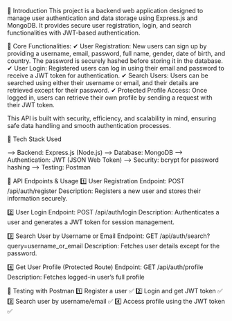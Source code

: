 📌 Introduction
This project is a backend web application designed to manage user authentication and data storage using Express.js and MongoDB. It provides secure user registration, login, and search functionalities with JWT-based authentication.

🌟 Core Functionalities:
✔ User Registration: New users can sign up by providing a username, email, password, full name, gender, date of birth, and country. The password is securely hashed before storing it in the database.
✔ User Login: Registered users can log in using their email and password to receive a JWT token for authentication.
✔ Search Users: Users can be searched using either their username or email, and their details are retrieved except for their password.
✔ Protected Profile Access: Once logged in, users can retrieve their own profile by sending a request with their JWT token.

This API is built with security, efficiency, and scalability in mind, ensuring safe data handling and smooth authentication processes.


📌 Tech Stack Used

--> Backend: Express.js (Node.js)
--> Database: MongoDB
--> Authentication: JWT (JSON Web Token)
--> Security: bcrypt for password hashing
--> Testing: Postman

📌 API Endpoints & Usage
1️⃣ User Registration
Endpoint: POST /api/auth/register
Description: Registers a new user and stores their information securely.


2️⃣ User Login
Endpoint: POST /api/auth/login
Description: Authenticates a user and generates a JWT token for session management.


3️⃣ Search User by Username or Email
Endpoint: GET /api/auth/search?query=username_or_email
Description: Fetches user details except for the password.


4️⃣ Get User Profile (Protected Route)
Endpoint: GET /api/auth/profile
Description: Fetches logged-in user’s full profile

📌 Testing with Postman
1️⃣ Register a user ✅
2️⃣ Login and get JWT token ✅
3️⃣ Search user by username/email ✅
4️⃣ Access profile using the JWT token ✅
